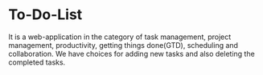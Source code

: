 # To-Do-List
It is a web-application in the category of task management, project management, productivity, getting things done(GTD), scheduling and collaboration. We have choices for adding new tasks and also deleting the completed tasks.
